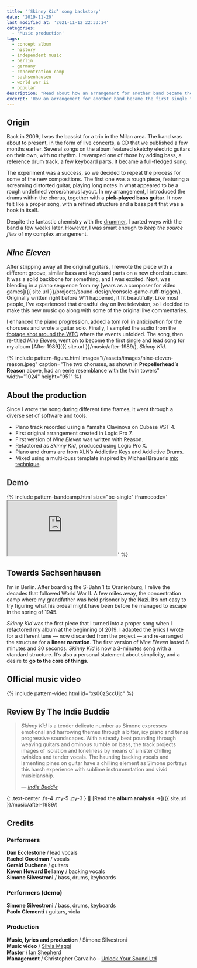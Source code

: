 ```yaml
---
title: '‘Skinny Kid’ song backstory'
date: '2019-11-20'
last_modified_at: '2021-11-12 22:33:14'
categories:
  - 'Music production'
tags:
  - concept album
  - history
  - independent music
  - berlin
  - germany
  - concentration camp
  - sachsenhausen
  - world war ii
  - popular
description: "Read about how an arrangement for another band became the first single and lead song of Minutes to Midnight's concept album 'After 1989', 'Skinny Kid'."
excerpt: 'How an arrangement for another band became the first single from the concept album "<em>After 1989</em>".'
---
```

## Origin

Back in 2009, I was the bassist for a trio in the Milan area. The band was about to present, in the form of live concerts, a CD that we published a few months earlier. Several songs on the album featured sketchy electric guitars on their own, with no rhythm. I revamped one of those by adding bass, a reference drum track, a few keyboard parts. It became a full-fledged song.

The experiment was a success, so we decided to repeat the process for some of the new compositions. The first one was a rough piece, featuring a screaming distorted guitar, playing long notes in what appeared to be a rough undefined verse/chorus layout. In my arrangement, I introduced the drums within the chorus, together with a **pick-played bass guitar**. It now felt like a proper song, with a refined structure and a bass part that was a hook in itself.

Despite the fantastic chemistry with the [drummer](https://www.discogs.com/artist/1836203-Carlo-Prussiani), I parted ways with the band a few weeks later. However, I was smart enough to _keep the source files_ of my complex arrangement.

## _Nine Eleven_

After stripping away all the original guitars, I rewrote the piece with a different groove, similar bass and keyboard parts on a new chord structure. It was a solid backbone for something, and I was excited. Next, was blending in a piano sequence from my [years as a composer for video games]({{ site.url }}/projects/sound-design/console-game-ruff-trigger/). Originally written right before 9/11 happened, it fit beautifully. Like most people, I’ve experienced that dreadful day on live television, so I decided to make this new music go along with some of the original live commentaries.

I enhanced the piano progression, added a tom roll in anticipation for the choruses and wrote a guitar solo. Finally, I sampled the audio from the [footage shot around the WTC](https://www.youtube.com/watch?v=IJpql03lDKQ) where the events unfolded. The song, then re-titled _Nine Eleven_, went on to become the first single and lead song for my album [After 1989]({{ site.url }}/music/after-1989/), _Skinny Kid_.

{% include pattern-figure.html image="(/assets/images/nine-eleven-reason.jpeg" caption="The two choruses, as shown in **Propellerhead’s Reason** above, had an eerie resemblance with the twin towers" width="1024" height="951" %}

## About the production

Since I wrote the song during different time frames, it went through a diverse set of software and tools.

- Piano track recorded using a Yamaha Clavinova on Cubase VST 4.
- First original arrangement created in Logic Pro 7.
- First version of _Nine Eleven_ was written with Reason.
- Refactored as _Skinny Kid_, produced using Logic Pro X.
- Piano and drums are from XLN’s Addictive Keys and Addictive Drums.
- Mixed using a multi-buss template inspired by Michael Brauer’s [mix technique](https://brauerizing.wordpress.com/2014/03/19/brauerizing-a-how-to-guide/).

## Demo

{% include pattern-bandcamp.html size="bc-single" iframecode='<iframe src="https://bandcamp.com/EmbeddedPlayer/album=2694261691/size=large/bgcol=ffffff/linkcol=333333/tracklist=false/artwork=small/track=3370953346/transparent=true/" seamless><a href="https://music.minutestomidnight.co.uk/album/after-1989-a-trip-to-freedom-original-demos-outtakes">After 1989: A Trip To Freedom (Original Demos &amp; Outtakes) by Minutes to Midnight</a></iframe>' %}

## Towards Sachsenhausen

I’m in Berlin. After boarding the S-Bahn 1 to Oranienburg, I relive the decades that followed World War II. A few miles away, the concentration camp where my grandfather was held prisoner by the Nazi. It’s not easy to try figuring what his ordeal might have been before he managed to escape in the spring of 1945. 

_Skinny Kid_ was the first piece that I turned into a proper song when I refactored my album at the beginning of 2019. I adapted the lyrics I wrote for a different tune — now discarded from the project — and re-arranged the structure for a **linear narration**. The first version of _Nine Eleven_ lasted 8 minutes and 30 seconds. _Skinny Kid_ is now a 3-minutes song with a standard structure. It’s also a personal statement about simplicity, and a desire to **go to the core of things**.

## Official music video

{% include pattern-video.html id="xs00zSccUjc" %}


## **Review By The Indie Buddie**

> _Skinny Kid_ is a tender delicate number as Simone expresses emotional and harrowing themes through a bitter, icy piano and tense progressive soundscapes. With a steady beat pounding through weaving guitars and ominous rumble on bass, the track projects images of isolation and loneliness by means of sinister chilling twinkles and tender vocals. The haunting backing vocals and lamenting pines on guitar have a chilling element as Simone portrays this harsh experience with sublime instrumentation and vivid musicianship. 
> 
> <cite>— [Indie Buddie](https://www.indiebuddie.com/minutes-to-midnight-skinny-kid-video-premiere/)</cite>

{: .text-center .fs-4 .my-5 .py-3 }
📖 [Read the **album analysis** →]({{ site.url }}/music/after-1989/)

## Credits

### Performers

**Dan Ecclestone** / lead vocals  
**Rachel Goodman** / vocals  
**Gerald Duchene** / guitars  
**Keven Howard Bellamy** / backing vocals  
**Simone Silvestroni** / bass, drums, keyboards  

### Performers (demo)

**Simone Silvestroni** / bass, drums, keyboards  
**Paolo Clementi** / guitars, viola

### Production

**Music, lyrics and production** / Simone Silvestroni  
**Music video** / [Silvia Maggi](https://silviamaggidesign.com/)  
**Master** / [Ian Shepherd](https://productionadvice.co.uk/about/)  
**Management** / Christopher Carvalho – [Unlock Your Sound Ltd](https://unlockyoursound.com/)